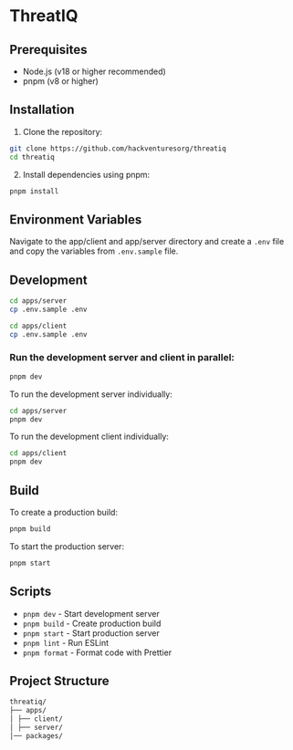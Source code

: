 # ThreatIQ

## Prerequisites

- Node.js (v18 or higher recommended)
- pnpm (v8 or higher)

## Installation

1. Clone the repository:

```bash
git clone https://github.com/hackventuresorg/threatiq
cd threatiq
```

2. Install dependencies using pnpm:

```bash
pnpm install
```

## Environment Variables

Navigate to the app/client and app/server directory and create a `.env` file and copy the variables from `.env.sample` file.

## Development

```bash
cd apps/server
cp .env.sample .env
```

```bash
cd apps/client
cp .env.sample .env
```

### Run the development server and client in parallel:

```bash
pnpm dev
```

To run the development server individually:

```bash
cd apps/server
pnpm dev
```

To run the development client individually:

```bash
cd apps/client
pnpm dev
```

## Build

To create a production build:

```bash
pnpm build
```

To start the production server:

```bash
pnpm start
```

## Scripts

- `pnpm dev` - Start development server
- `pnpm build` - Create production build
- `pnpm start` - Start production server
- `pnpm lint` - Run ESLint
- `pnpm format` - Format code with Prettier

## Project Structure

```bash
threatiq/
├── apps/
│ ├── client/
│ ├── server/
│── packages/
```
